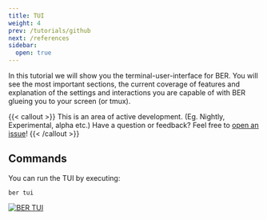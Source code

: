 ```yaml
---
title: TUI
weight: 4
prev: /tutorials/github
next: /references
sidebar:
  open: true
---
```


In this tutorial we will show you the terminal-user-interface for BER. You will see the most important sections, the current coverage of features and explanation of the settings and interactions you are capable of with BER glueing you to your screen (or tmux).


{{< callout >}}
  This is an area of active development. (Eg. Nightly, Experimental, alpha etc.)
  Have a question or feedback? Feel free to [open an issue](https://github.com/berbyte/ber-os/issues/new)!
{{< /callout >}}

## Commands
You can run the TUI by executing:

```
ber tui
```

[![BER TUI](/screenshots/tui.png)](/screenshots/tui.png)
